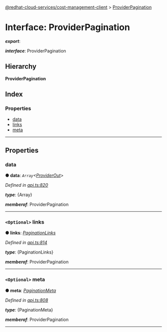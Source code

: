 [@redhat-cloud-services/cost-management-client](../README.md) > [ProviderPagination](../interfaces/providerpagination.md)

# Interface: ProviderPagination

*__export__*: 

*__interface__*: ProviderPagination

## Hierarchy

**ProviderPagination**

## Index

### Properties

* [data](providerpagination.md#data)
* [links](providerpagination.md#links)
* [meta](providerpagination.md#meta)

---

## Properties

<a id="data"></a>

###  data

**● data**: *`Array`<[ProviderOut](providerout.md)>*

*Defined in [api.ts:820](https://github.com/RedHatInsights/javascript-clients/blob/master/packages/cost-management/api.ts#L820)*

*__type__*: {Array}

*__memberof__*: ProviderPagination

___
<a id="links"></a>

### `<Optional>` links

**● links**: *[PaginationLinks](paginationlinks.md)*

*Defined in [api.ts:814](https://github.com/RedHatInsights/javascript-clients/blob/master/packages/cost-management/api.ts#L814)*

*__type__*: {PaginationLinks}

*__memberof__*: ProviderPagination

___
<a id="meta"></a>

### `<Optional>` meta

**● meta**: *[PaginationMeta](paginationmeta.md)*

*Defined in [api.ts:808](https://github.com/RedHatInsights/javascript-clients/blob/master/packages/cost-management/api.ts#L808)*

*__type__*: {PaginationMeta}

*__memberof__*: ProviderPagination

___

